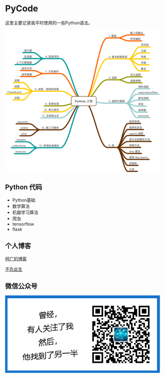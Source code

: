 # PyCode

这里主要记录我平时使用的一些Python语法。

![](source/image/python-basic-image.png)

## Python 代码
- Python基础
- 数学算法
- 机器学习算法
- 爬虫
- tensorflow
- flask

## 个人博客
[柯广的博客](http://www.ikeguang.com/)

[不负此生](http://www.cj318.cn/)


## 微信公众号
![](source/image/0.jpg)
